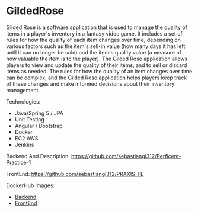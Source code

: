 # GildedRose

Gilded Rose is a software application that is used to manage the quality of items in a player's inventory in a fantasy video game. It includes a set of rules for how the quality of each item changes over time, depending on various factors such as the item's sell-in value (how many days it has left until it can no longer be sold) and the item's quality value (a measure of how valuable the item is to the player). The Gilded Rose application allows players to view and update the quality of their items, and to sell or discard items as needed. The rules for how the quality of an item changes over time can be complex, and the Gilded Rose application helps players keep track of these changes and make informed decisions about their inventory management.

Technologies:
   * Java/Spring 5 / JPA
   * Unit Testing
   * Angular / Bootstrap
   * Docker
   * EC2 AWS
   * Jenkins
   
 Backend And Description: https://github.com/sebastiangi312/Perficent-Practice-1
 
 FrontEnd: https://github.com/sebastiangi312/PRAXIS-FE
 
 DockerHub images: 
 * [Backend](https://hub.docker.com/r/segiraldovi/my_back)
 * [FrontEnd](https://hub.docker.com/r/segiraldovi/my_front)
